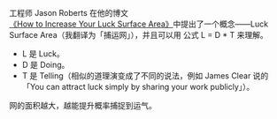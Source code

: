 工程师 Jason Roberts 在他的博文[《How to Increase Your Luck Surface Area》](https://www.codusoperandi.com/posts/increasing-your-luck-surface-area)中提出了一个概念——Luck Surface Area（我翻译为「捕运网」），并且可以用 公式 L = D * T 来理解。

- L 是 Luck。
- D 是 Doing。
- T 是 Telling（相似的道理演变成了不同的说法，例如 James Clear 说的「You can attract luck simply by sharing your work publicly」）。

网的面积越大，越能提升概率捕捉到运气。